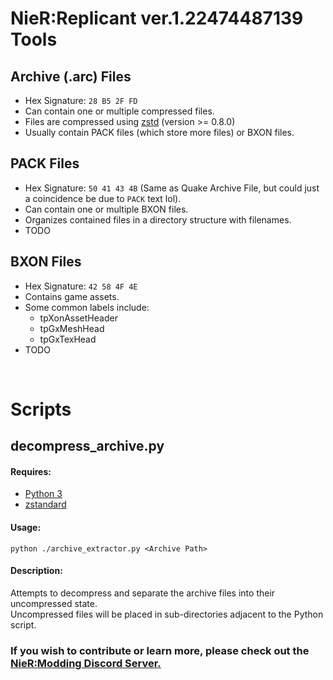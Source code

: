 # NieR:Replicant ver.1.22474487139 Tools

## Archive (.arc) Files
* Hex Signature: `28 B5 2F FD`
* Can contain one or multiple compressed files.
* Files are compressed using [zstd](https://facebook.github.io/zstd/) (version >= 0.8.0)
* Usually contain PACK files (which store more files) or BXON files.

## PACK Files
* Hex Signature: `50 41 43 4B` (Same as Quake Archive File, but could just a coincidence be due to `PACK` text lol).
* Can contain one or multiple BXON files.
* Organizes contained files in a directory structure with filenames.
* TODO

## BXON Files
* Hex Signature: `42 58 4F 4E`
* Contains game assets.
* Some common labels include:
	* tpXonAssetHeader
	* tpGxMeshHead
	* tpGxTexHead
* TODO

<br>

# Scripts

## decompress_archive.py
#### Requires:
* [Python 3](https://www.python.org/)
* [zstandard](https://pypi.org/project/zstandard/) 

#### Usage: 
`python ./archive_extractor.py <Archive Path>`

#### Description:
Attempts to decompress and separate the archive files into their uncompressed state. <br>
Uncompressed files will be placed in sub-directories adjacent to the Python script.

### If you wish to contribute or learn more, please check out the [NieR:Modding Discord Server.](https://discord.gg/7F76ZVv)